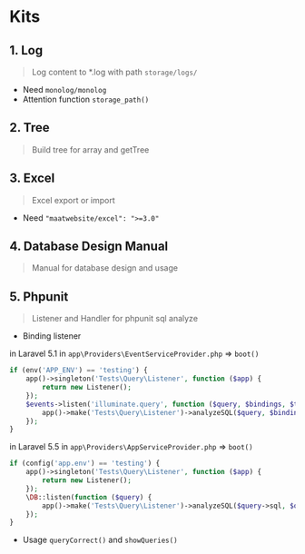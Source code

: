 # Kits

## 1. Log

> Log content to *.log with path `storage/logs/`

- Need `monolog/monolog`
- Attention function `storage_path()`

## 2. Tree

> Build tree for array and getTree

## 3. Excel

> Excel export or import

- Need `"maatwebsite/excel": ">=3.0"`

## 4. Database Design Manual

> Manual for database design and usage

## 5. Phpunit

> Listener and Handler for phpunit sql analyze

- Binding listener

in Laravel 5.1 in `app\Providers\EventServiceProvider.php` => `boot()`

```php
if (env('APP_ENV') == 'testing') {
    app()->singleton('Tests\Query\Listener', function ($app) {
        return new Listener();
    });
    $events->listen('illuminate.query', function ($query, $bindings, $time) {
        app()->make('Tests\Query\Listener')->analyzeSQL($query, $bindings, $time);
    });
}
```

in Laravel 5.5 in `app\Providers\AppServiceProvider.php` => `boot()`

```php
if (config('app.env') == 'testing') {
    app()->singleton('Tests\Query\Listener', function ($app) {
        return new Listener();
    });
    \DB::listen(function ($query) {
        app()->make('Tests\Query\Listener')->analyzeSQL($query->sql, $query->bindings, $query->time);
    });
}
```

- Usage `queryCorrect()` and `showQueries()`
